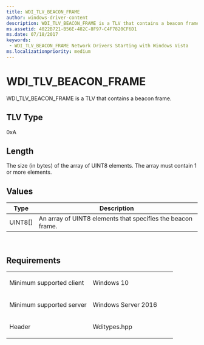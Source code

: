 ```yaml
---
title: WDI_TLV_BEACON_FRAME
author: windows-driver-content
description: WDI_TLV_BEACON_FRAME is a TLV that contains a beacon frame.
ms.assetid: 4022B721-B56E-482C-8F97-C4F7820CF6D1
ms.date: 07/18/2017
keywords:
 - WDI_TLV_BEACON_FRAME Network Drivers Starting with Windows Vista
ms.localizationpriority: medium
---
```


# WDI\_TLV\_BEACON\_FRAME


WDI\_TLV\_BEACON\_FRAME is a TLV that contains a beacon frame.

## TLV Type


0xA

## Length


The size (in bytes) of the array of UINT8 elements. The array must contain 1 or more elements.

## Values


| Type      | Description                                                 |
|-----------|-------------------------------------------------------------|
| UINT8\[\] | An array of UINT8 elements that specifies the beacon frame. |

 

Requirements
------------

<table>
<colgroup>
<col width="50%" />
<col width="50%" />
</colgroup>
<tbody>
<tr class="odd">
<td><p>Minimum supported client</p></td>
<td><p>Windows 10</p></td>
</tr>
<tr class="even">
<td><p>Minimum supported server</p></td>
<td><p>Windows Server 2016</p></td>
</tr>
<tr class="odd">
<td><p>Header</p></td>
<td>Wditypes.hpp</td>
</tr>
</tbody>
</table>

 

 




